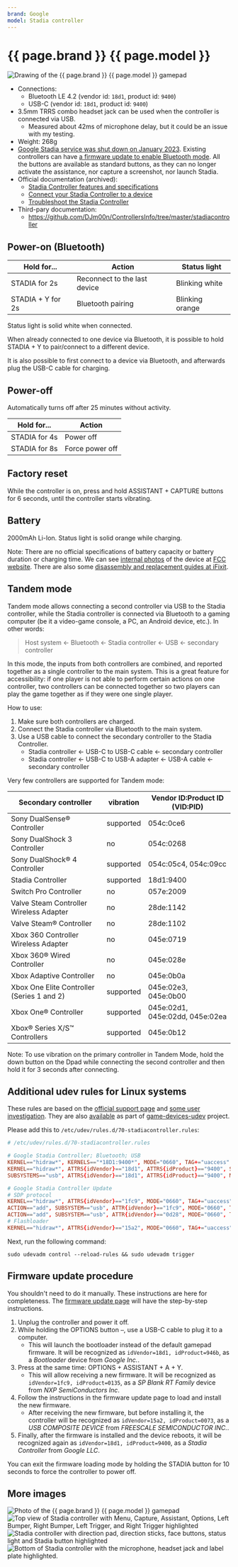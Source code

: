 ```yaml
---
brand: Google
model: Stadia controller
---
```


# {{ page.brand }} {{ page.model }}

<img class="drawing" src="Google_Stadia.svg" alt="Drawing of the {{ page.brand }} {{ page.model }} gamepad">

* Connections:
    * Bluetooth LE 4.2 (vendor id: `18d1`, product id: `9400`)
    * USB-C (vendor id: `18d1`, product id: `9400`)
* 3.5mm TRRS combo headset jack can be used when the controller is connected via USB.
    * Measured about 42ms of microphone delay, but it could be an issue with my testing.
* Weight: 268g
* [Google Stadia service was shut down on January 2023](https://web.archive.org/web/20230602175401/https://support.google.com/stadia/answer/9578631). Existing controllers can have [a firmware update to enable Bluetooth mode](https://web.archive.org/web/20230603213743/https://stadia.google.com/controller/). All the buttons are available as standard buttons, as they can no longer activate the assistance, nor capture a screenshot, nor launch Stadia.
* Official documentation (archived):
    * [Stadia Controller features and specifications](https://web.archive.org/web/20230603175647/https://support.google.com/stadia/answer/9565956)
    * [Connect your Stadia Controller to a device](https://web.archive.org/web/20230603175750/https://support.google.com/stadia/answer/13067284)
    * [Troubleshoot the Stadia Controller](https://web.archive.org/web/20230603175708/https://support.google.com/stadia/answer/9584135)
* Third-pary documentation:
    * <https://github.com/DJm00n/ControllersInfo/tree/master/stadiacontroller>

## Power-on (Bluetooth)

Hold for...        | Action                                | Status light
------------------ | ------------------------------------- | ------------
STADIA      for 2s | Reconnect to the last device          | Blinking white
STADIA + Y  for 2s | Bluetooth pairing                     | Blinking orange

Status light is solid white when connected.

When already connected to one device via Bluetooth, it is possible to hold STADIA + Y to pair/connect to a different device.

It is also possible to first connect to a device via Bluetooth, and afterwards plug the USB-C cable for charging.

## Power-off

Automatically turns off after 25 minutes without activity.

Hold for...   | Action
------------- | ------
STADIA for 4s | Power off
STADIA for 8s | Force power off

## Factory reset

While the controller is on, press and hold ASSISTANT + CAPTURE buttons for 6 seconds, until the controller starts vibrating.

## Battery

2000mAh Li-Ion. Status light is solid orange while charging.

Note: There are no official specifications of battery capacity or battery duration or charging time. We can see [internal photos](https://fccid.io/A4RH2B/Internal-Photos/Internal-Photos-4297201) of the device at [FCC website](https://apps.fcc.gov/oetcf/eas/reports/ViewExhibitReport.cfm?mode=Exhibits&RequestTimeout=500&calledFromFrame=N&application_id=SC%2BtBLL5FvCneBfFANJIYw%3D%3D&fcc_id=A4RH2B). There are also some [disassembly and replacement guides at iFixit](https://www.ifixit.com/Device/Google_Stadia_Controller).

## Tandem mode

Tandem mode allows connecting a second controller via USB to the Stadia controller, while the Stadia controller is connected via Bluetooth to a gaming computer (be it a video-game console, a PC, an Android device, etc.). In other words:

> Host system ← Bluetooth ← Stadia controller ← USB ← secondary controller

In this mode, the inputs from both controllers are combined, and reported together as a single controller to the main system. This is a great feature for accessibility: if one player is not able to perform certain actions on one controller, two controllers can be connected together so two players can play the game together as if they were one single player.

How to use:

1. Make sure both controllers are charged.
2. Connect the Stadia controller via Bluetooth to the main system.
3. Use a USB cable to connect the secondary controller to the Stadia Controller.
    * Stadia controller ← USB-C to USB-C cable ← secondary controller
    * Stadia controller ← USB-C to USB-A adapter ← USB-A cable ← secondary controller

Very few controllers are supported for Tandem mode:

| Secondary controller                       | vibration | Vendor ID:Product ID (VID:PID)  |
| ------------------------------------------ | --------- | ------------------------------- |
| Sony DualSense® Controller                 | supported | 054c:0ce6                       |
| Sony DualShock 3 Controller                | no        | 054c:0268                       |
| Sony DualShock® 4 Controller               | supported | 054c:05c4, 054c:09cc            |
| Stadia Controller                          | supported | 18d1:9400                       |
| Switch Pro Controller                      | no        | 057e:2009                       |
| Valve Steam Controller Wireless Adapter    | no        | 28de:1142                       |
| Valve Steam® Controller                    | no        | 28de:1102                       |
| Xbox 360 Controller Wireless Adapter       | no        | 045e:0719                       |
| Xbox 360® Wired Controller                 | no        | 045e:028e                       |
| Xbox Adaptive Controller                   | no        | 045e:0b0a                       |
| Xbox One Elite Controller (Series 1 and 2) | supported | 045e:02e3, 045e:0b00            |
| Xbox One® Controller                       | supported | 045e:02d1, 045e:02dd, 045e:02ea |
| Xbox® Series X/S™ Controllers              | supported | 045e:0b12                       |

Note: To use vibration on the primary controller in Tandem Mode, hold the down button on the Dpad while connecting the second controller and then hold it for 3 seconds after connecting.

## Additional udev rules for Linux systems

These rules are based on the [official support page](https://web.archive.org/web/20230603175750/https://support.google.com/stadia/answer/13067284#zippy=%2Cim-on-a-linux-based-computer-and-cant-update-my-stadia-controller-help) and [some user investigation](https://web.archive.org/web/20230603175750/https://support.google.com/stadia/answer/13067284#zippy=%2Cim-on-a-linux-based-computer-and-cant-update-my-stadia-controller-help). They are also [available](https://codeberg.org/fabiscafe/game-devices-udev/src/branch/main/71-google-controllers.rules) as part of [game-devices-udev](https://codeberg.org/fabiscafe/game-devices-udev) project.

Please add this to `/etc/udev/rules.d/70-stadiacontroller.rules`:

```conf
# /etc/udev/rules.d/70-stadiacontroller.rules

# Google Stadia Controller; Bluetooth; USB
KERNEL=="hidraw*", KERNELS=="*18D1:9400*", MODE="0660", TAG+="uaccess"
KERNEL=="hidraw*", ATTRS{idVendor}=="18d1", ATTRS{idProduct}=="9400", SUBSYSTEM=="hidraw", MODE="0660", TAG+="uaccess"
SUBSYSTEMS=="usb", ATTRS{idVendor}=="18d1", ATTRS{idProduct}=="9400", MODE="0660", TAG+="uaccess"

# Google Stadia Controller Update
# SDP protocol
KERNEL=="hidraw*", ATTRS{idVendor}=="1fc9", MODE="0660", TAG+="uaccess"
ACTION=="add", SUBSYSTEM=="usb", ATTR{idVendor}=="1fc9", MODE="0660", TAG+="uaccess"
ACTION=="add", SUBSYSTEM=="usb", ATTR{idVendor}=="0d28", MODE="0660", TAG+="uaccess"
# Flashloader
KERNEL=="hidraw*", ATTRS{idVendor}=="15a2", MODE="0660", TAG+="uaccess"
```

Next, run the following command:

    sudo udevadm control --reload-rules && sudo udevadm trigger

## Firmware update procedure

You shouldn't need to do it manually. These instructions are here for completeness. The [firmware update page](https://stadia.google.com/controller/) will have the step-by-step instructions.

1. Unplug the controller and power it off.
2. While holding the OPTIONS button `⋯`, use a USB-C cable to plug it to a computer.
    * This will launch the bootloader instead of the default gamepad firmware. It will be recognized as `idVendor=18d1, idProduct=946b`, as a *Bootloader* device from *Google Inc.*.
3. Press at the same time: OPTIONS + ASSISTANT + A + Y.
    * This will allow receiving a new firmware. It will be recognized as `idVendor=1fc9, idProduct=0135`, as a *SP Blank RT Family* device from *NXP      SemiConductors Inc*.
4. Follow the instructions in the firmware update page to load and install the new firmware.
    * After receiving the new firmware, but before installing it, the controller will be recognized as `idVendor=15a2, idProduct=0073`, as a *USB COMPOSITE DEVICE* from *FREESCALE SEMICONDUCTOR INC.*.
5. Finally, after the firmware is installed and the device reboots, it will be recognized again as `idVendor=18d1, idProduct=9400`, as a *Stadia Controller* from *Google LLC*.

You can exit the firmware loading mode by holding the STADIA button for 10 seconds to force the controller to power off.

## More images

<img class="drawing" src="Google_Stadia_controller-2x.webp" alt="Photo of the {{ page.brand }} {{ page.model }} gamepad">

<img class="drawing" src="Google_Stadia_top.png" alt="Top view of Stadia controller with Menu, Capture, Assistant, Options, Left Bumper, Right Bumper, Left Trigger, and Right Trigger highlighted">

<img class="drawing" src="Google_Stadia_face.png" alt="Stadia controller with direction pad, direction sticks, face buttons, status light and Stadia button highlighted">

<img class="drawing" src="Google_Stadia_bottom.png" alt="Bottom of Stadia controller with the microphone, headset jack and label plate highlighted.">
